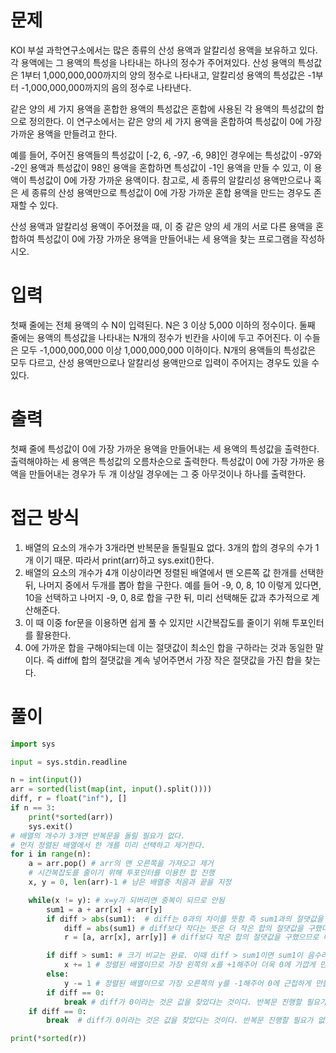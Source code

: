 # 문제
KOI 부설 과학연구소에서는 많은 종류의 산성 용액과 알칼리성 용액을 보유하고 있다. 각 용액에는 그 용액의 특성을 나타내는 하나의 정수가 주어져있다.  산성 용액의 특성값은 1부터 1,000,000,000까지의 양의 정수로 나타내고, 알칼리성 용액의 특성값은 -1부터 -1,000,000,000까지의 음의 정수로 나타낸다.

같은 양의 세 가지 용액을 혼합한 용액의 특성값은 혼합에 사용된 각 용액의 특성값의 합으로 정의한다. 이 연구소에서는 같은 양의 세 가지 용액을 혼합하여 특성값이 0에 가장 가까운 용액을 만들려고 한다. 

예를 들어, 주어진 용액들의 특성값이 [-2, 6, -97, -6, 98]인 경우에는 특성값이 -97와 -2인 용액과 특성값이 98인 용액을 혼합하면 특성값이 -1인 용액을 만들 수 있고, 이 용액이 특성값이 0에 가장 가까운 용액이다. 참고로, 세 종류의 알칼리성 용액만으로나 혹은 세 종류의 산성 용액만으로 특성값이 0에 가장 가까운 혼합 용액을 만드는 경우도 존재할 수 있다.

산성 용액과 알칼리성 용액이 주어졌을 때, 이 중 같은 양의 세 개의 서로 다른 용액을 혼합하여 특성값이 0에 가장 가까운 용액을 만들어내는 세 용액을 찾는 프로그램을 작성하시오.

# 입력
첫째 줄에는 전체 용액의 수 N이 입력된다. N은 3 이상 5,000 이하의 정수이다. 둘째 줄에는 용액의 특성값을 나타내는 N개의 정수가 빈칸을 사이에 두고 주어진다. 이 수들은 모두 -1,000,000,000 이상 1,000,000,000 이하이다. N개의 용액들의 특성값은 모두 다르고, 산성 용액만으로나 알칼리성 용액만으로 입력이 주어지는 경우도 있을 수 있다.

# 출력
첫째 줄에 특성값이 0에 가장 가까운 용액을 만들어내는 세 용액의 특성값을 출력한다. 출력해야하는 세 용액은 특성값의 오름차순으로 출력한다. 특성값이 0에 가장 가까운 용액을 만들어내는 경우가 두 개 이상일 경우에는 그 중 아무것이나 하나를 출력한다.

# 접근 방식
1. 배열의 요소의 개수가 3개라면 반복문을 돌릴필요 없다. 3개의 합의 경우의 수가 1개 이기 때문. 따라서 print(arr)하고 sys.exit()한다.
2. 배열의 요소의 개수가 4개 이상이라면 정렬된 배열에서 맨 오른쪽 값 한개를 선택한뒤, 나머지 중에서 두개를 뽑아 합을 구한다.
예를 들어 -9, 0, 8, 10 이렇게 있다면, 10을 선택하고 나머지 -9, 0, 8로 합을 구한 뒤, 미리 선택해둔 값과 추가적으로 계산해준다.
3. 이 때 이중 for문을 이용하면 쉽게 풀 수 있지만 시간복잡도를 줄이기 위해 투포인터를 활용한다.
4. 0에 가까운 합을 구해야되는데 이는 절댓값이 최소인 합을 구하라는 것과 동일한 말이다. 즉 diff에 합의 절댓값을 계속 넣어주면서 가장 작은 절댓값을 가진 합을 찾는다.


# 풀이
```python
import sys

input = sys.stdin.readline

n = int(input())
arr = sorted(list(map(int, input().split())))
diff, r = float("inf"), []
if n == 3:
    print(*sorted(arr))
    sys.exit()
# 배열의 개수가 3개면 반복문을 돌릴 필요가 없다.
# 먼저 정렬된 배열에서 한 개를 미리 선택하고 제거한다.
for i in range(n):
    a = arr.pop() # arr의 맨 오른쪽을 가져오고 제거
    # 시간복잡도를 줄이기 위해 투포인터를 이용한 합 진행
    x, y = 0, len(arr)-1 # 남은 배열중 처음과 끝을 지정

    while(x != y): # x=y가 되버리면 중복이 되므로 안됨
        sum1 = a + arr[x] + arr[y]
        if diff > abs(sum1):  # diff는 0과의 차이를 뜻함 즉 sum1과의 절댓값을 가짐.
            diff = abs(sum1) # diff보다 작다는 뜻은 더 작은 합의 절댓값을 구했다는 의미 diff교체
            r = [a, arr[x], arr[y]] # diff보다 작은 합의 절댓값을 구했으므로 배열 교체

        if diff > sum1: # 크기 비교는 완료. 이때 diff > sum1이면 sum1이 음수라는 의미가 된다.
            x += 1 # 정렬된 배열이므로 가장 왼쪽의 x를 +1해주어 더욱 0에 가깝게 만들어준다.
        else:
            y -= 1 # 정렬된 배열이므로 가장 오른쪽의 y를 -1해주어 0에 근접하게 만들어준다.
        if diff == 0:
            break # diff가 0이라는 것은 값을 찾았다는 것이다. 반복문 진행할 필요가 없다.
    if diff == 0:
        break  # diff가 0이라는 것은 값을 찾았다는 것이다. 반복문 진행할 필요가 없다.

print(*sorted(r))
```